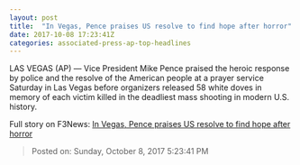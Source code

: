 ```yaml
---
layout: post
title:  "In Vegas, Pence praises US resolve to find hope after horror"
date: 2017-10-08 17:23:41Z
categories: associated-press-ap-top-headlines
---
```


LAS VEGAS (AP) — Vice President Mike Pence praised the heroic response by police and the resolve of the American people at a prayer service Saturday in Las Vegas before organizers released 58 white doves in memory of each victim killed in the deadliest mass shooting in modern U.S. history.


Full story on F3News: [In Vegas, Pence praises US resolve to find hope after horror](http://www.f3nws.com/n/2ajzrC)

> Posted on: Sunday, October 8, 2017 5:23:41 PM
